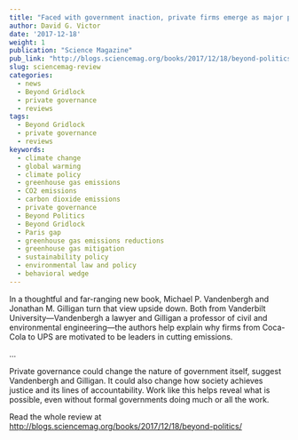 ```yaml
---
title: "Faced with government inaction, private firms emerge as major players in climate mitigation"
author: David G. Victor
date: '2017-12-18'
weight: 1
publication: "Science Magazine"
pub_link: "http://blogs.sciencemag.org/books/2017/12/18/beyond-politics/"
slug: sciencemag-review
categories:
  - news
  - Beyond Gridlock
  - private governance
  - reviews
tags:
  - Beyond Gridlock
  - private governance
  - reviews
keywords:
  - climate change
  - global warming
  - climate policy
  - greenhouse gas emissions
  - CO2 emissions
  - carbon dioxide emissions
  - private governance
  - Beyond Politics
  - Beyond Gridlock
  - Paris gap
  - greenhouse gas emissions reductions
  - greenhouse gas mitigation
  - sustainability policy
  - environmental law and policy
  - behavioral wedge
---
```

In a thoughtful and far-ranging new book, Michael P. Vandenbergh and Jonathan M. Gilligan turn that view upside down. Both from Vanderbilt University—Vandenbergh a lawyer and Gilligan a professor of civil and environmental engineering—the authors help explain why firms from Coca-Cola to UPS are motivated to be leaders in cutting emissions. 
<!--more-->
...

Private governance could change the nature of government itself, suggest Vandenbergh and Gilligan. It could also change how society achieves justice and its lines of accountability. Work like this helps reveal what is possible, even without formal governments doing much or all the work.

Read the whole review at <http://blogs.sciencemag.org/books/2017/12/18/beyond-politics/>
